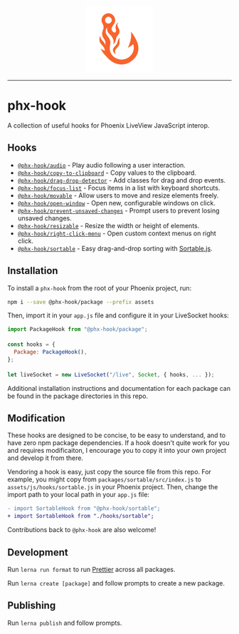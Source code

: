 <p align="center">
  <img src="demo/priv/logo.png" height="150" />
</p>

---

# phx-hook

A collection of useful hooks for Phoenix LiveView JavaScript interop.

## Hooks

* [`@phx-hook/audio`](./packages/audio) - Play audio following a user interaction.
* [`@phx-hook/copy-to-clipboard`](./packages/copy-to-clipboard) - Copy values to the clipboard.
* [`@phx-hook/drag-drop-detector`](./packages/drag-drop-detector) - Add classes for drag and drop events.
* [`@phx-hook/focus-list`](./packages/focus-list) - Focus items in a list with keyboard shortcuts.
* [`@phx-hook/movable`](./packages/movable) - Allow users to move and resize elements freely.
* [`@phx-hook/open-window`](./packages/open-window) - Open new, configurable windows on click.
* [`@phx-hook/prevent-unsaved-changes`](./packages/prevent-unsaved-changes) - Prompt users to prevent losing unsaved changes.
* [`@phx-hook/resizable`](./packages/resizable) - Resize the width or height of elements.
* [`@phx-hook/right-click-menu`](./packages/right-click-menu) - Open custom context menus on right click.
* [`@phx-hook/sortable`](./packages/sortable) - Easy drag-and-drop sorting with [Sortable.js](https://sortablejs.github.io/Sortable/).

## Installation

To install a `phx-hook` from the root of your Phoenix project, run:

```sh
npm i --save @phx-hook/package --prefix assets
```

Then, import it in your `app.js` file and configure it in your LiveSocket hooks:

```js
import PackageHook from "@phx-hook/package";

const hooks = {
  Package: PackageHook(),
};

let liveSocket = new LiveSocket("/live", Socket, { hooks, ... });
```

Additional installation instructions and documentation for each package can be found in the package directories in this repo.

## Modification

These hooks are designed to be concise, to be easy to understand, and to have zero npm package dependencies. If a hook doesn't quite work for you and requires modificaiton, I encourage you to copy it into your own project and develop it from there.

Vendoring a hook is easy, just copy the source file from this repo. For example, you might copy from `packages/sortable/src/index.js` to `assets/js/hooks/sortable.js` in your Phoenix project. Then, change the import path to your local path in your `app.js` file:

```diff
- import SortableHook from "@phx-hook/sortable";
+ import SortableHook from "./hooks/sortable";
```

Contributions back to `@phx-hook` are also welcome!

## Development

Run `lerna run format` to run [Prettier](https://prettier.io/) across all packages.

Run `lerna create [package]` and follow prompts to create a new package.

## Publishing

Run `lerna publish` and follow prompts.
